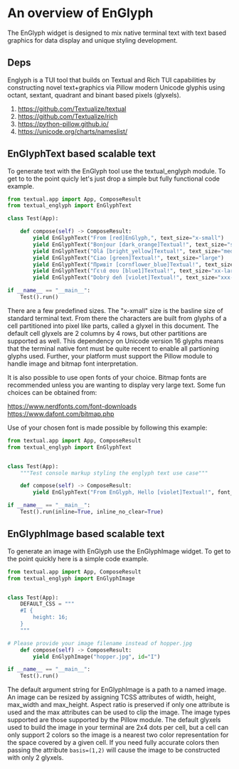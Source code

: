 # An overview of EnGlyph

The EnGlyph widget is designed to mix native terminal text with text based
graphics for data display and unique styling development.

## Deps

Englyph is a TUI tool that builds on Textual and Rich TUI capabilities by
constructing novel text+graphics via Pillow modern Unicode glyphis using
octant, sextant, quadrant and binant based pixels (glyxels).

1) https://github.com/Textualize/textual
2) https://github.com/Textualize/rich
3) https://python-pillow.github.io/
5) https://unicode.org/charts/nameslist/

## EnGlyphText based scalable text

To generate text with the EnGlyph tool use the textual_englyph module. To get to to the point
quicly let's just drop a simple but fully functional code example.

```python
from textual.app import App, ComposeResult
from textual_englyph import EnGlyphText

class Test(App):

    def compose(self) -> ComposeResult:
        yield EnGlyphText("From [red]EnGlyph,", text_size="x-small")
        yield EnGlyphText("Bonjour [dark_orange]Textual!", text_size="small")
        yield EnGlyphText("Olá [bright_yellow]Textual!", text_size="medium")
        yield EnGlyphText("Ciao [green]Textual!", text_size="large")
        yield EnGlyphText("Привiт [cornflower_blue]Textual!", text_size="x-large")
        yield EnGlyphText("Γειά σου [blue1]Textual!", text_size="xx-large")
        yield EnGlyphText("Dobrý deň [violet]Textual!", text_size="xxx-large")

if __name__ == "__main__":
    Test().run()
```

There are a few predefined sizes. The "x-xmall" size is the basline size of
standard terminal text. From there the characters are built from glyphs of a
cell partitioned into pixel like parts, called a glyxel in this document. The
default cell glyxels are 2 columns by 4 rows, but other partitions are
supported as well. This dependency on Unicode version 16 glyphs means that the
terminal native font must be quite recent to enable all partioning glyphs used.
Further, your platform must support the Pillow module to handle image and
bitmap font interpretation. 

It is also possible to use open fonts of your choice. Bitmap fonts are
recommended unless you are wanting to display very large text. Some fun choices
can be obtained from:

https://www.nerdfonts.com/font-downloads
https://www.dafont.com/bitmap.php

Use of your chosen font is made possible by following this example:
```python
from textual.app import App, ComposeResult
from textual_englyph import EnGlyphText


class Test(App):
    """Test console markup styling the englyph text use case"""

    def compose(self) -> ComposeResult:
        yield EnGlyphText("From EnGlyph, Hello [violet]Textual!", font_name="/tmp/Gohu/GohuFontuni11NerdFont-Regular.ttf", font_size=11)

if __name__ == "__main__":
    Test().run(inline=True, inline_no_clear=True)
```
## EnGlyphImage based scalable text

To generate an image with EnGlyph use the EnGlyphImage widget. To get to the
point quickly here is a simple code example.

```python
from textual.app import App, ComposeResult
from textual_englyph import EnGlyphImage


class Test(App):
    DEFAULT_CSS = """
    #I {
        height: 16;
    }
    """

# Please provide your image filename instead of hopper.jpg
    def compose(self) -> ComposeResult:
        yield EnGlyphImage("hopper.jpg", id="I")

if __name__ == "__main__":
    Test().run()
```

The default argument string for EnGlyphImage is a path to a named image. An
image can be resized by assigning TCSS attributes of width, height, max_width
and max_height. Aspect ratio is preserved if only one attribute is used and the
max attributes can be used to clip the image. The image types supported are
those supported by the Pillow module. The default glyxels used to build the
image in your terminal are 2x4 dots per cell, but a cell can only support 2
colors so the image is a nearest two color representation for the space covered
by a given cell. If you need fully accurate colors then passing the attribute
`basis=(1,2)` will cause the image to be constructed with only 2 glyxels.

